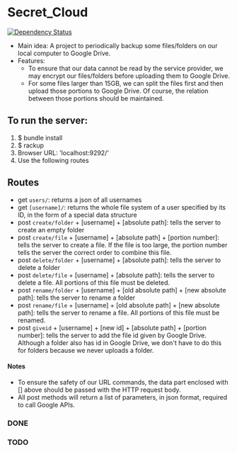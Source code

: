 # Secret_Cloud
[![Dependency Status](https://gemnasium.com/badges/github.com/Tai-Chi/Secret_Cloud.svg)](https://gemnasium.com/github.com/Tai-Chi/Secret_Cloud)
* Main idea: A project to periodically backup some files/folders on our local computer to Google Drive.
* Features:
  * To ensure that our data cannot be read by the service provider, we may encrypt our files/folders before uploading them to Google Drive.
  * For some files larger than 15GB, we can split the files first and then upload those portions to Google Drive. Of course, the relation between those portions should be maintained.

## To run the server:

1. $ bundle install
2. $ rackup
3. Browser URL: 'localhost:9292/'
4. Use the following routes

## Routes

- get `users/`: returns a json of all usernames
- get `[username]/`: returns the whole file system of a user specified by its ID, in the form of a special data structure
- post `create/folder` + [username] + [absolute path]: tells the server to create an empty folder
- post `create/file` + [username] + [absolute path] + [portion number]: tells the server to create a file. If the file is too large, the portion number tells the server the correct order to combine this file.
- post `delete/folder` + [username] + [absolute path]: tells the server to delete a folder
- post `delete/file` + [username] + [absolute path]: tells the server to delete a file. All portions of this file must be deleted.
- post `rename/folder` + [username] + [old absolute path] + [new absolute path]: tells the server to rename a folder
- post `rename/file` + [username] + [old absolute path] + [new absolute path]: tells the server to rename a file. All portions of this file must be renamed.
- post `giveid` + [username] + [new id] + [absolute path] + [portion number]: tells the server to add the file id given by Google Drive. Although a folder also has id in Google Drive, we don't have to do this for folders because we never uploads a folder.

#### Notes
* To ensure the safety of our URL commands, the data part enclosed with [] above should be passed with the HTTP request body.
* All post methods will return a list of parameters, in json format, required to call Google APIs.

### DONE

### TODO

